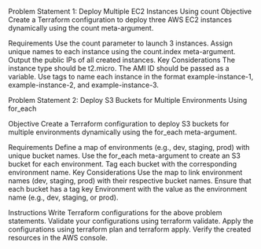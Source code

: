 Problem Statement 1: Deploy Multiple EC2 Instances Using count
Objective
Create a Terraform configuration to deploy three AWS EC2 instances dynamically using the count meta-argument.

Requirements
Use the count parameter to launch 3 instances.
Assign unique names to each instance using the count.index meta-argument.
Output the public IPs of all created instances.
Key Considerations
The instance type should be t2.micro.
The AMI ID should be passed as a variable.
Use tags to name each instance in the format example-instance-1, example-instance-2, and example-instance-3.


Problem Statement 2: Deploy S3 Buckets for Multiple Environments Using for_each

Objective
Create a Terraform configuration to deploy S3 buckets for multiple environments dynamically using the for_each meta-argument.

Requirements
Define a map of environments (e.g., dev, staging, prod) with unique bucket names.
Use the for_each meta-argument to create an S3 bucket for each environment.
Tag each bucket with the corresponding environment name.
Key Considerations
Use the map to link environment names (dev, staging, prod) with their respective bucket names.
Ensure that each bucket has a tag key Environment with the value as the environment name (e.g., dev, staging, or prod).

Instructions
Write Terraform configurations for the above problem statements.
Validate your configurations using terraform validate.
Apply the configurations using terraform plan and terraform apply.
Verify the created resources in the AWS console.